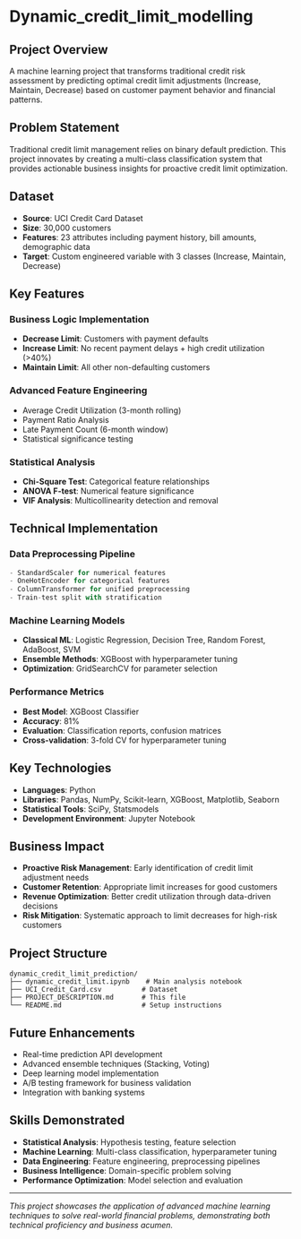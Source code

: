 # Dynamic_credit_limit_modelling

## Project Overview
A machine learning project that transforms traditional credit risk assessment by predicting optimal credit limit adjustments (Increase, Maintain, Decrease) based on customer payment behavior and financial patterns.

## Problem Statement
Traditional credit limit management relies on binary default prediction. This project innovates by creating a multi-class classification system that provides actionable business insights for proactive credit limit optimization.

## Dataset
- **Source**: UCI Credit Card Dataset
- **Size**: 30,000 customers
- **Features**: 23 attributes including payment history, bill amounts, demographic data
- **Target**: Custom engineered variable with 3 classes (Increase, Maintain, Decrease)

## Key Features

### Business Logic Implementation
- **Decrease Limit**: Customers with payment defaults
- **Increase Limit**: No recent payment delays + high credit utilization (>40%)
- **Maintain Limit**: All other non-defaulting customers

### Advanced Feature Engineering
- Average Credit Utilization (3-month rolling)
- Payment Ratio Analysis
- Late Payment Count (6-month window)
- Statistical significance testing

### Statistical Analysis
- **Chi-Square Test**: Categorical feature relationships
- **ANOVA F-test**: Numerical feature significance
- **VIF Analysis**: Multicollinearity detection and removal

## Technical Implementation

### Data Preprocessing Pipeline
```python
- StandardScaler for numerical features
- OneHotEncoder for categorical features
- ColumnTransformer for unified preprocessing
- Train-test split with stratification
```

### Machine Learning Models
- **Classical ML**: Logistic Regression, Decision Tree, Random Forest, AdaBoost, SVM
- **Ensemble Methods**: XGBoost with hyperparameter tuning
- **Optimization**: GridSearchCV for parameter selection

### Performance Metrics
- **Best Model**: XGBoost Classifier
- **Accuracy**: 81%
- **Evaluation**: Classification reports, confusion matrices
- **Cross-validation**: 3-fold CV for hyperparameter tuning

## Key Technologies
- **Languages**: Python
- **Libraries**: Pandas, NumPy, Scikit-learn, XGBoost, Matplotlib, Seaborn
- **Statistical Tools**: SciPy, Statsmodels
- **Development Environment**: Jupyter Notebook

## Business Impact
- **Proactive Risk Management**: Early identification of credit limit adjustment needs
- **Customer Retention**: Appropriate limit increases for good customers
- **Revenue Optimization**: Better credit utilization through data-driven decisions
- **Risk Mitigation**: Systematic approach to limit decreases for high-risk customers

## Project Structure
```
dynamic_credit_limit_prediction/
├── dynamic_credit_limit.ipynb    # Main analysis notebook
├── UCI_Credit_Card.csv          # Dataset
├── PROJECT_DESCRIPTION.md       # This file
└── README.md                    # Setup instructions
```

## Future Enhancements
- Real-time prediction API development
- Advanced ensemble techniques (Stacking, Voting)
- Deep learning model implementation
- A/B testing framework for business validation
- Integration with banking systems

## Skills Demonstrated
- **Statistical Analysis**: Hypothesis testing, feature selection
- **Machine Learning**: Multi-class classification, hyperparameter tuning
- **Data Engineering**: Feature engineering, preprocessing pipelines
- **Business Intelligence**: Domain-specific problem solving
- **Performance Optimization**: Model selection and evaluation

---

*This project showcases the application of advanced machine learning techniques to solve real-world financial problems, demonstrating both technical proficiency and business acumen.*

